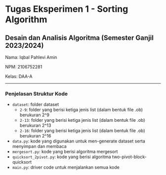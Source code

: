 # Tugas Eksperimen 1 - Sorting Algorithm

## Desain dan Analisis Algoritma (Semester Ganjil 2023/2024)

Nama: Iqbal Pahlevi Amin

NPM: 2106752281

Kelas: DAA-A

---

### Penjelasan Struktur Kode

-   `dataset`: folder dataset
    -   `2-9`: folder yang berisi ketiga jenis list (dalam bentuk file .ob) berukuran 2^9
    -   `2-13`: folder yang berisi ketiga jenis list (dalam bentuk file .ob) berukuran 2^13
    -   `2-16`: folder yang berisi ketiga jenis list (dalam bentuk file .ob) berukuran 2^16
-   `data.py`: kode yang digunakan untuk men-generate dataset serta menyimpan dan membaca
-   `mergesort.py`: kode yang berisi algoritma mergesort
-   `quicksort_2pivot.py`: kode yang berisi algoritma two-pivot-block-quicksort
-   `main.py`: driver code untuk menjalankan semua kode
